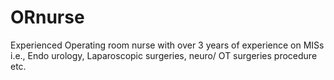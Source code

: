 # ORnurse
Experienced Operating room nurse with over 3 years of experience on MISs i.e., Endo urology, Laparoscopic surgeries, neuro/ OT surgeries procedure etc.

